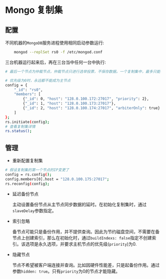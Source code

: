 # Mongo 复制集

## 配置

不同机器的`MongoDB`服务进程使用相同启动参数运行:
```bash
    mongod --replSet rs0 -f /etc/mongod.conf
```
三台机器运行起来后，再在三台当中任何一台中执行:

```bash
# 最后一个节点为仲裁节点，仲裁节点只进行选举投票，不保存数据。一个复制集中，最多只能有一个仲裁节点

# 优先级为0时，永远都不能成为主节点
config = {
    "_id": "rs0",
    "members": [
        {"_id": 0, "host": "128.0.100.172:27017", "priority": 2},
        {"_id": 1, "host": "128.0.100.173:27017"},
        {"_id": 2, "host": "128.0.100.174:27017", "arbiterOnly": true}
    ]
};
rs.initiate(config);
# 查看复制集详情
rs.status();
```

## 管理

- 重新配置复制集

```bash
# 假设复制集的第一个节点的IP变更了
config = rs.config();
config.members[0].host = "128.0.100.175:27017";
rs.reconfig(config);
```

- 延迟备份节点

   主动设置备份节点从主节点同步数据的延时。在初始化复制集时，通过`slaveDelay`参数指定。

- 索引忽略

    备节点可能只是备份作用，并不提供查询。因此为节约磁盘空间，不需要在备节点上创建索引，那么在初始化时，通过`buildIndexs: false`指定不创建索引。该选项是永久选项，并要求主机节点的优先级(`priority`)为0.

- 隐藏节点

   节点不希望被客户端连接并查询。比如因硬件性能差，只是起备份作用。通过参数`hidden: true`。只有`priority`为0的节点才能隐藏。